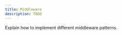 ```yaml
---
title: Middleware
description: TODO
---
```



Explain how to implement different middleware patterns.